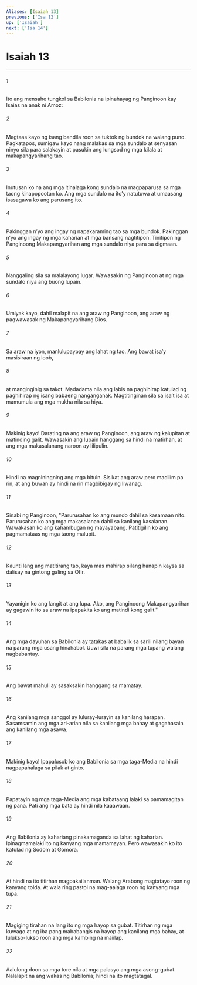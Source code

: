 ```yaml
---
Aliases: [Isaiah 13]
previous: ['Isa 12']
up: ['Isaiah']
next: ['Isa 14']
---
```

# Isaiah 13

***


###### 1 


Ito ang mensahe tungkol sa Babilonia na ipinahayag ng Panginoon kay Isaias na anak ni Amoz: 


###### 2 


Magtaas kayo ng isang bandila roon sa tuktok ng bundok na walang puno. Pagkatapos, sumigaw kayo nang malakas sa mga sundalo at senyasan ninyo sila para salakayin at pasukin ang lungsod ng mga kilala at makapangyarihang tao. 


###### 3 


Inutusan ko na ang mga itinalaga kong sundalo na magpaparusa sa mga taong kinapopootan ko. Ang mga sundalo na itoʼy natutuwa at umaasang isasagawa ko ang parusang ito. 


###### 4 


Pakinggan nʼyo ang ingay ng napakaraming tao sa mga bundok. Pakinggan nʼyo ang ingay ng mga kaharian at mga bansang nagtitipon. Tinitipon ng Panginoong Makapangyarihan ang mga sundalo niya para sa digmaan. 


###### 5 


Nanggaling sila sa malalayong lugar. Wawasakin ng Panginoon at ng mga sundalo niya ang buong lupain. 


###### 6 


Umiyak kayo, dahil malapit na ang araw ng Panginoon, ang araw ng pagwawasak ng Makapangyarihang Dios. 


###### 7 


Sa araw na iyon, manlulupaypay ang lahat ng tao. Ang bawat isaʼy masisiraan ng loob, 


###### 8 


at manginginig sa takot. Madadama nila ang labis na paghihirap katulad ng paghihirap ng isang babaeng nanganganak. Magtitinginan sila sa isaʼt isa at mamumula ang mga mukha nila sa hiya. 


###### 9 


Makinig kayo! Darating na ang araw ng Panginoon, ang araw ng kalupitan at matinding galit. Wawasakin ang lupain hanggang sa hindi na matirhan, at ang mga makasalanang naroon ay lilipulin. 


###### 10 


Hindi na magniningning ang mga bituin. Sisikat ang araw pero madilim pa rin, at ang buwan ay hindi na rin magbibigay ng liwanag. 


###### 11 


Sinabi ng Panginoon, "Parurusahan ko ang mundo dahil sa kasamaan nito. Parurusahan ko ang mga makasalanan dahil sa kanilang kasalanan. Wawakasan ko ang kahambugan ng mayayabang. Patitigilin ko ang pagmamataas ng mga taong malupit. 


###### 12 


Kaunti lang ang matitirang tao, kaya mas mahirap silang hanapin kaysa sa dalisay na gintong galing sa Ofir. 


###### 13 


Yayanigin ko ang langit at ang lupa. Ako, ang Panginoong Makapangyarihan ay gagawin ito sa araw na ipapakita ko ang matindi kong galit." 


###### 14 


Ang mga dayuhan sa Babilonia ay tatakas at babalik sa sarili nilang bayan na parang mga usang hinahabol. Uuwi sila na parang mga tupang walang nagbabantay. 


###### 15 


Ang bawat mahuli ay sasaksakin hanggang sa mamatay. 


###### 16 


Ang kanilang mga sanggol ay luluray-lurayin sa kanilang harapan. Sasamsamin ang mga ari-arian nila sa kanilang mga bahay at gagahasain ang kanilang mga asawa. 


###### 17 


Makinig kayo! Ipapalusob ko ang Babilonia sa mga taga-Media na hindi nagpapahalaga sa pilak at ginto. 


###### 18 


Papatayin ng mga taga-Media ang mga kabataang lalaki sa pamamagitan ng pana. Pati ang mga bata ay hindi nila kaaawaan. 


###### 19 


Ang Babilonia ay kahariang pinakamaganda sa lahat ng kaharian. Ipinagmamalaki ito ng kanyang mga mamamayan. Pero wawasakin ko ito katulad ng Sodom at Gomora. 


###### 20 


At hindi na ito titirhan magpakailanman. Walang Arabong magtatayo roon ng kanyang tolda. At wala ring pastol na mag-aalaga roon ng kanyang mga tupa. 


###### 21 


Magiging tirahan na lang ito ng mga hayop sa gubat. Titirhan ng mga kuwago at ng iba pang mababangis na hayop ang kanilang mga bahay, at lulukso-lukso roon ang mga kambing na maiilap. 


###### 22 


Aalulong doon sa mga tore nila at mga palasyo ang mga asong-gubat. Nalalapit na ang wakas ng Babilonia; hindi na ito magtatagal.
